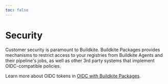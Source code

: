 ```yaml
---
toc: false
---
```


# Security

Customer security is paramount to Buildkite. Buildkite Packages provides mechanisms to restrict access to your registries from Buildkite Agents and their pipeline's jobs, as well as other 3rd party systems that implement OIDC-compatible policies.

Learn more about OIDC tokens in [OIDC with Buildkite Packages](/docs/packages/security/oidc).

